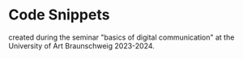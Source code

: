 # Code Snippets

created during the seminar "basics of digital communication" at the University of Art Braunschweig 2023-2024.
